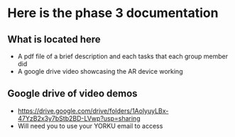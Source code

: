 # Here is the phase 3 documentation

## What is located here
- A pdf file of a brief description and each tasks that each group member did
- A google drive video showcasing the AR device working 

## Google drive of video demos
- https://drive.google.com/drive/folders/1AolyuyLBx-47YzB2x3y7bStb2BD-LVwp?usp=sharing
- Will need you to use your YORKU email to access